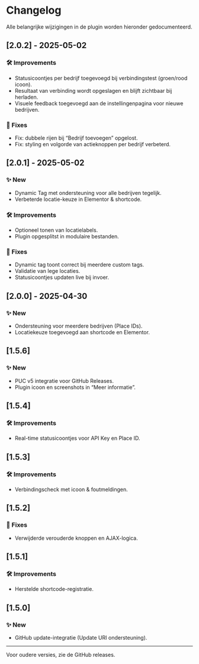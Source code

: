 # Changelog

Alle belangrijke wijzigingen in de plugin worden hieronder gedocumenteerd.

## [2.0.2] - 2025-05-02
### 🛠 Improvements
- Statusicoontjes per bedrijf toegevoegd bij verbindingstest (groen/rood icoon).
- Resultaat van verbinding wordt opgeslagen en blijft zichtbaar bij herladen.
- Visuele feedback toegevoegd aan de instellingenpagina voor nieuwe bedrijven.

### 🐞 Fixes
- Fix: dubbele rijen bij “Bedrijf toevoegen” opgelost.
- Fix: styling en volgorde van actieknoppen per bedrijf verbeterd.

## [2.0.1] - 2025-05-02
### ✨ New
- Dynamic Tag met ondersteuning voor alle bedrijven tegelijk.
- Verbeterde locatie-keuze in Elementor & shortcode.

### 🛠 Improvements
- Optioneel tonen van locatielabels.
- Plugin opgesplitst in modulaire bestanden.

### 🐞 Fixes
- Dynamic tag toont correct bij meerdere custom tags.
- Validatie van lege locaties.
- Statusicoontjes updaten live bij invoer.

## [2.0.0] - 2025-04-30
### ✨ New
- Ondersteuning voor meerdere bedrijven (Place IDs).
- Locatiekeuze toegevoegd aan shortcode en Elementor.

## [1.5.6]
### ✨ New
- PUC v5 integratie voor GitHub Releases.
- Plugin icoon en screenshots in “Meer informatie”.

## [1.5.4]
### 🛠 Improvements
- Real-time statusicoontjes voor API Key en Place ID.

## [1.5.3]
### 🛠 Improvements
- Verbindingscheck met icoon & foutmeldingen.

## [1.5.2]
### 🐞 Fixes
- Verwijderde verouderde knoppen en AJAX-logica.

## [1.5.1]
### 🛠 Improvements
- Herstelde shortcode-registratie.

## [1.5.0]
### ✨ New
- GitHub update-integratie (Update URI ondersteuning).

---

Voor oudere versies, zie de GitHub releases.